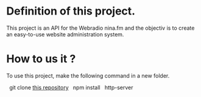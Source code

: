 
# Definition of this project.

This project is an API for the Webradio nina.fm and the objectiv is to create an easy-to-use website administration system.

# How to us it ?

To use this project, make the following command in a new folder.

&nbsp; git clone [this repository](https://github.com/Lakuman/nina.fm)
&nbsp; npm install
&nbsp; http-server 



